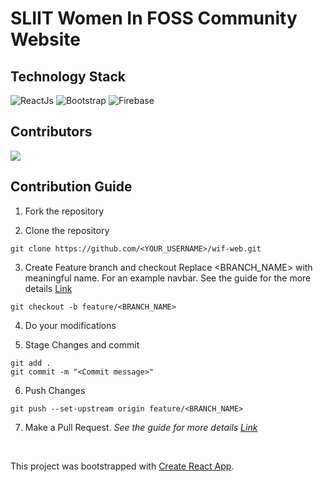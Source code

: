 # SLIIT Women In FOSS Community Website

## Technology Stack 
![ReactJs](https://img.shields.io/badge/FrontEnd-ReactJs-blue)
![Bootstrap](https://img.shields.io/badge/Style-Bootstrap-purple)
![Firebase](https://img.shields.io/badge/Host%20In-Firebase-yellow)


## Contributors 
<a href="https://github.com/sliitwomeninfoss/wif-web/graphs/contributors">
  <img src="https://contrib.rocks/image?repo=sliitwomeninfoss/wif-web" />
</a>

## Contribution Guide

1. Fork the repository

2. Clone the repository
```
git clone https://github.com/<YOUR_USERNAME>/wif-web.git
```

3. Create Feature branch and checkout Replace <BRANCH_NAME> with meaningful name. For an example navbar. See the guide for the more details [Link](https://www.atlassian.com/git/tutorials/comparing-workflows/feature-branch-workflow)
```
git checkout -b feature/<BRANCH_NAME>
```

4. Do your modifications

5. Stage Changes and commit
```
git add .
git commit -m "<Commit message>"
```

6. Push Changes
```
git push --set-upstream origin feature/<BRANCH_NAME>
```

7. Make a Pull Request.
   _See the guide for more
   details [Link](https://docs.github.com/en/free-pro-team@latest/github/collaborating-with-issues-and-pull-requests/creating-a-pull-request)_
   
   <br>
   
 This project was bootstrapped with [Create React App](https://github.com/facebook/create-react-app).
